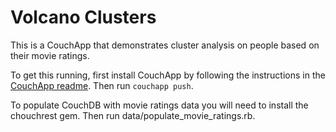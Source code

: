 Volcano Clusters
=================

This is a CouchApp that demonstrates cluster analysis on people based on their
movie ratings.

To get this running, first install CouchApp by following the instructions in
the [CouchApp readme](http://github.com/couchapp/couchapp). Then run `couchapp
push`.

To populate CouchDB with movie ratings data you will need to install the
chouchrest gem. Then run data/populate_movie_ratings.rb.

